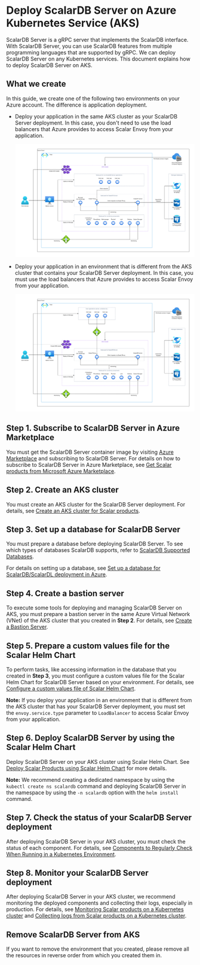 # Deploy ScalarDB Server on Azure Kubernetes Service (AKS)

ScalarDB Server is a gRPC server that implements the ScalarDB interface. With ScalarDB Server, you can use ScalarDB features from multiple programming languages that are supported by gRPC. We can deploy ScalarDB Server on any Kubernetes services. This document explains how to deploy ScalarDB Server on AKS.

## What we create

In this guide, we create one of the following two environments on your Azure account. The difference is application deployment.

* Deploy your application in the same AKS cluster as your ScalarDB Server deployment. In this case, you don't need to use the load balancers that Azure provides to access Scalar Envoy from your application.
  
  ![image](./images/png/AKS_ScalarDB_Server_App_In_Cluster.drawio.png)  

* Deploy your application in an environment that is different from the AKS cluster that contains your ScalarDB Server deployment. In this case, you must use the load balancers that Azure provides to access Scalar Envoy from your application.

  ![image](./images/png/AKS_ScalarDB_Server_App_Out_Cluster.drawio.png)  

## Step 1. Subscribe to ScalarDB Server in Azure Marketplace

You must get the ScalarDB Server container image by visiting [Azure Marketplace](https://azuremarketplace.microsoft.com/en/marketplace/apps/scalarinc.scalardb) and subscribing to ScalarDB Server. For details on how to subscribe to ScalarDB Server in Azure Marketplace, see [Get Scalar products from Microsoft Azure Marketplace](./AzureMarketplaceGuide.md#get-scalar-products-from-microsoft-azure-marketplace).

## Step 2. Create an AKS cluster

You must create an AKS cluster for the ScalarDB Server deployment. For details, see [Create an AKS cluster for Scalar products](./CreateAKSClusterForScalarProducts.md).

## Step 3. Set up a database for ScalarDB Server

You must prepare a database before deploying ScalarDB Server. To see which types of databases ScalarDB supports, refer to [ScalarDB Supported Databases](https://github.com/scalar-labs/scalardb/blob/master/docs/scalardb-supported-databases.md).

For details on setting up a database, see [Set up a database for ScalarDB/ScalarDL deployment in Azure](./SetupDatabaseForAzure.md).

## Step 4. Create a bastion server

To execute some tools for deploying and managing ScalarDB Server on AKS, you must prepare a bastion server in the same Azure Virtual Network (VNet) of the AKS cluster that you created in **Step 2**.  For details, see [Create a Bastion Server](./CreateBastionServer.md).

## Step 5. Prepare a custom values file for the Scalar Helm Chart

To perform tasks, like accessing information in the database that you created in **Step 3**, you must configure a custom values file for the Scalar Helm Chart for ScalarDB Server based on your environment. For details, see [Configure a custom values file of Scalar Helm Chart](https://github.com/scalar-labs/helm-charts/blob/main/docs/configure-custom-values-file.md). 

**Note:** If you deploy your application in an environment that is different from the AKS cluster that has your ScalarDB Server deployment, you must set the `envoy.service.type` parameter to `LoadBalancer` to access Scalar Envoy from your application.

## Step 6. Deploy ScalarDB Server by using the Scalar Helm Chart

Deploy ScalarDB Server on your AKS cluster using Scalar Helm Chart. See [Deploy Scalar Products using Scalar Helm Chart](https://github.com/scalar-labs/helm-charts/blob/main/docs/how-to-deploy-scalar-products.md) for more details.

**Note:** We recommend creating a dedicated namespace by using the `kubectl create ns scalardb` command and deploying ScalarDB Server in the namespace by using the `-n scalardb` option with the `helm install` command.

## Step 7. Check the status of your ScalarDB Server deployment

After deploying ScalarDB Server in your AKS cluster, you must check the status of each component. For details, see [Components to Regularly Check When Running in a Kubernetes Environment](./RegularCheck.md).

## Step 8. Monitor your ScalarDB Server deployment

After deploying ScalarDB Server in your AKS cluster, we recommend monitoring the deployed components and collecting their logs, especially in production. For details, see [Monitoring Scalar products on a Kubernetes cluster](./K8sMonitorGuide.md) and [Collecting logs from Scalar products on a Kubernetes cluster](./K8sLogCollectionGuide.md).

## Remove ScalarDB Server from AKS

If you want to remove the environment that you created, please remove all the resources in reverse order from which you created them in.
